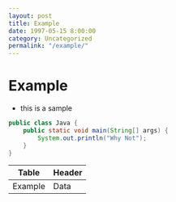 ```yaml
---
layout: post
title: Example
date: 1997-05-15 8:00:00
category: Uncategorized
permalink: "/example/"
---
```


# Example
- this is a sample

``` java
public class Java {
    public static void main(String[] args) {
        System.out.println("Why Not");
    }
}
```

|Table|Header|
|-----|------|
|Example|Data|